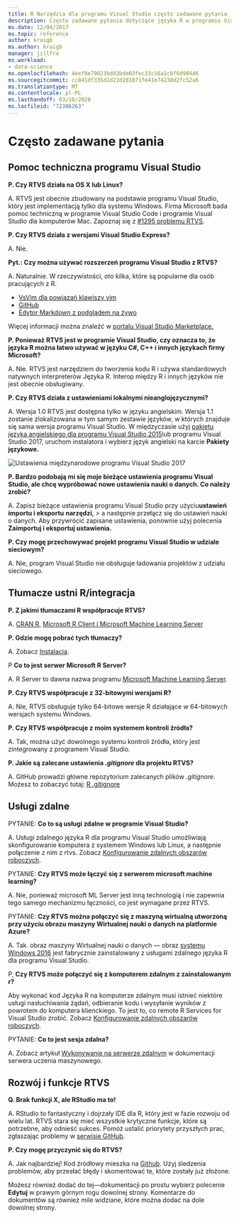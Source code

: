 ```yaml
---
title: R Narzędzia dla programu Visual Studio często zadawane pytania
description: Często zadawane pytania dotyczące języka R w programie Visual Studio.
ms.date: 12/04/2017
ms.topic: reference
author: kraigb
ms.author: kraigb
manager: jillfra
ms.workload:
- data-science
ms.openlocfilehash: 4eef8e79023bdd3bde03fec33c16a1c8f6d90446
ms.sourcegitcommit: cc841df335d1d22d281871fe41e74238d2fc52a6
ms.translationtype: MT
ms.contentlocale: pl-PL
ms.lasthandoff: 03/18/2020
ms.locfileid: "72306263"
---
```

# <a name="frequently-asked-questions"></a>Często zadawane pytania

## <a name="visual-studio-support"></a>Pomoc techniczna programu Visual Studio

**P. Czy RTVS działa na OS X lub Linux?**

A. RTVS jest obecnie zbudowany na podstawie programu Visual Studio, który jest implementacją tylko dla systemu Windows. Firma Microsoft bada pomoc techniczną w programie Visual Studio Code i programie Visual Studio dla komputerów Mac. Zapoznaj się z [#1295 problemu RTVS](https://github.com/Microsoft/RTVS/issues/1295).

**P. Czy RTVS działa z wersjami Visual Studio Express?**

A. Nie.

**Pyt.: Czy można używać rozszerzeń programu Visual Studio z RTVS?**

A. Naturalnie. W rzeczywistości, oto kilka, które są popularne dla osób pracujących z R.

- [VsVim dla powiązań klawiszy vim](https://marketplace.visualstudio.com/items?itemName=JaredParMSFT.VsVim)
- [GitHub](https://marketplace.visualstudio.com/items?itemName=GitHub.GitHubExtensionforVisualStudio)
- [Edytor Markdown z podglądem na żywo](https://marketplace.visualstudio.com/items?itemName=MadsKristensen.MarkdownEditor)

Więcej informacji można znaleźć w [portalu Visual Studio Marketplace.](https://marketplace.visualstudio.com/)

**P. Ponieważ RTVS jest w programie Visual Studio, czy oznacza to, że języka R można łatwo używać w języku C#, C++ i innych językach firmy Microsoft?**

A. Nie. RTVS jest narzędziem do tworzenia kodu R i używa standardowych natywnych interpreterów Języka R. Interop między R i innych języków nie jest obecnie obsługiwany.

**P. Czy RTVS działa z ustawieniami lokalnymi nieanglojęzycznymi?**

A. Wersja 1.0 RTVS jest dostępna tylko w języku angielskim. Wersja 1.1 zostanie zlokalizowana w tym samym zestawie języków, w których znajduje się sama wersja programu Visual Studio. W międzyczasie użyj [pakietu języka angielskiego dla programu Visual Studio 2015](https://www.microsoft.com/download/details.aspx?id=48157)lub programu Visual Studio 2017, uruchom instalatora i wybierz język angielski na karcie **Pakiety językowe.**

![Ustawienia międzynarodowe programu Visual Studio 2017](media/FAQ-international-settings.png)

**P. Bardzo podobają mi się moje bieżące ustawienia programu Visual Studio, ale chcę wypróbować nowe ustawienia nauki o danych. Co należy zrobić?**

A. Zapisz bieżące ustawienia programu Visual Studio przy użyciu**ustawień importu i eksportu** **narzędzi,** > a następnie przełącz się do ustawień nauki o danych. Aby przywrócić zapisane ustawienia, ponownie użyj polecenia **Zaimportuj i eksportuj ustawienia.**

**P. Czy mogę przechowywać projekt programu Visual Studio w udziale sieciowym?**

A. Nie, program Visual Studio nie obsługuje ładowania projektów z udziału sieciowego.

## <a name="r-interpretersintegration"></a>Tłumacze ustni R/integracja

**P. Z jakimi tłumaczami R współpracuje RTVS?**

A. [CRAN R](https://cran.r-project.org/), [Microsoft R Client i Microsoft Machine Learning Server](/machine-learning-server/)

**P. Gdzie mogę pobrać tych tłumaczy?**

A. Zobacz [Instalacja](installing-r-tools-for-visual-studio.md).

P **Co to jest serwer Microsoft R Server?**

A. R Server to dawna nazwa programu [Microsoft Machine Learning Server](/machine-learning-server/what-is-machine-learning-server).

**P. Czy RTVS współpracuje z 32-bitowymi wersjami R?**

A. Nie, RTVS obsługuje tylko 64-bitowe wersje R działające w 64-bitowych wersjach systemu Windows.

**P. Czy RTVS współpracuje z moim systemem kontroli źródła?**

A. Tak, można użyć dowolnego systemu kontroli źródła, który jest zintegrowany z programem Visual Studio.

**P. Jakie są zalecane ustawienia *.gitignore* dla projektu RTVS?**

A. GitHub prowadzi główne repozytorium zalecanych plików *.gitignore.* Możesz to zobaczyć tutaj: [R .gitignore](https://github.com/github/gitignore/blob/master/R.gitignore)

## <a name="remote-services"></a>Usługi zdalne

PYTANIE: **Co to są usługi zdalne w programie Visual Studio?**

A. Usługi zdalnego języka R dla programu Visual Studio umożliwiają skonfigurowanie komputera z systemem Windows lub Linux, a następnie połączenie z nim z rtvs. Zobacz [Konfigurowanie zdalnych obszarów roboczych](setting-up-remote-r-workspaces.md).

PYTANIE: **Czy RTVS może łączyć się z serwerem microsoft machine learning?**

A. Nie, ponieważ microsoft ML Server jest inną technologią i nie zapewnia tego samego mechanizmu łączności, co jest wymagane przez RTVS.

PYTANIE: **Czy RTVS można połączyć się z maszyną wirtualną utworzoną przy użyciu obrazu maszyny Wirtualnej nauki o danych na platformie Azure?**

A. Tak. obraz maszyny Wirtualnej nauki o danych — obraz [systemu Windows 2016](https://azure.microsoft.com/services/virtual-machines/data-science-virtual-machines/) jest fabrycznie zainstalowany z usługami zdalnego języka R dla programu Visual Studio.

P, **Czy RTVS może połączyć się z komputerem zdalnym z zainstalowanym r?**

Aby wykonać kod Języka R na komputerze zdalnym musi istnieć niektóre usługi nasłuchiwania żądań, odbieranie kodu i wysyłanie wyników z powrotem do komputera klienckiego. To jest to, co remote R Services for Visual Studio zrobić. Zobacz [Konfigurowanie zdalnych obszarów roboczych](setting-up-remote-r-workspaces.md).

PYTANIE: **Co to jest sesja zdalna?**

A. Zobacz artykuł [Wykonywanie na serwerze zdalnym](/machine-learning-server/r/how-to-execute-code-remotely) w dokumentacji serwera uczenia maszynowego.

## <a name="rtvs-development-and-features"></a>Rozwój i funkcje RTVS

**Q. Brak funkcji X, ale RStudio ma to!**

A. RStudio to fantastyczny i dojrzały IDE dla R, który jest w fazie rozwoju od wielu lat. RTVS stara się mieć wszystkie krytyczne funkcje, które są potrzebne, aby odnieść sukces. Pomóż ustalić priorytety przyszłych prac, zgłaszając problemy w [serwisie GitHub](https://github.com/Microsoft/RTVS/issues/).

**P. Czy mogę przyczynić się do RTVS?**

A. Jak najbardziej! Kod źródłowy mieszka na [Github](https://github.com/microsoft/RTVS). Użyj śledzenia problemów, aby przesłać błędy i skomentować te, które zostały już złożone.

Możesz również dodać do tej&mdash;dokumentacji po prostu wybierz polecenie **Edytuj** w prawym górnym rogu dowolnej strony. Komentarze do dokumentów są również mile widziane, które można dodać na dole dowolnej strony.

